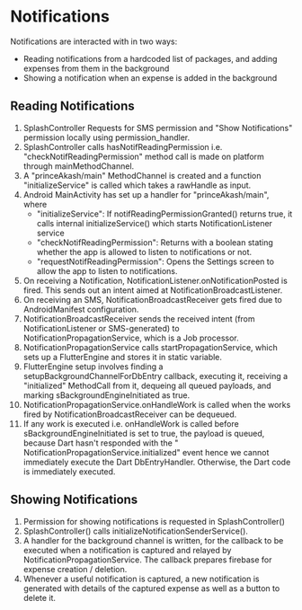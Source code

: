 # Notifications

Notifications are interacted with in two ways:

- Reading notifications from a hardcoded list of packages, and adding expenses from them in the
  background
- Showing a notification when an expense is added in the background

## Reading Notifications

1. SplashController Requests for SMS permission and "Show Notifications" permission locally using
   permission_handler.
2. SplashController calls hasNotifReadingPermission i.e. "checkNotifReadingPermission" method call
   is made on platform through mainMethodChannel.
3. A "princeAkash/main" MethodChannel is created and a function "initializeService" is called which
   takes a rawHandle as input.
4. Android MainActivity has set up a handler for "princeAkash/main", where
    - "initializeService": If notifReadingPermissionGranted() returns true, it calls internal
      initializeService() which starts NotificationListener service
    - "checkNotifReadingPermission": Returns with a boolean stating whether the app is allowed to
      listen to notifications or not.
    - "requestNotifReadingPermission": Opens the Settings screen to allow the app to listen to
      notifications.
5. On receiving a Notification, NotificationListener.onNotificationPosted is fired. This sends out
   an intent aimed at NotificationBroadcastListener.
6. On receiving an SMS, NotificationBroadcastReceiver gets fired due to AndroidManifest
   configuration.
7. NotificationBroadcastReceiver sends the received intent (from NotificationListener or
   SMS-generated) to NotificationPropagationService, which is a Job processor.
8. NotificationPropagationService calls startPropagationService, which sets up a FlutterEngine and
   stores it in static variable.
9. FlutterEngine setup involves finding a setupBackgroundChannelForDbEntry callback, executing it,
   receiving a "initialized" MethodCall from it, dequeing all queued payloads, and marking
   sBackgroundEngineInitiated as true.
10. NotificationPropagationService.onHandleWork is called when the works fired by
    NotificationBroadcastReceiver can be dequeued.
11. If any work is executed i.e. onHandleWork is called before sBackgroundEngineInitiated is set to
    true, the payload is queued, because Dart hasn't responded with the "
    NotificationPropagationService.initialized" event hence we cannot immediately execute the Dart
    DbEntryHandler. Otherwise, the Dart code is immediately executed.

## Showing Notifications

1. Permission for showing notifications is requested in SplashController()
2. SplashController() calls initializeNotificationSenderService().
3. A handler for the background channel is written, for the callback to be executed when a
   notification is captured and relayed by NotificationPropagationService. The callback prepares
   firebase for expense creation / deletion.
4. Whenever a useful notification is captured, a new notification is generated with details of the
   captured expense as well as a button to delete it.